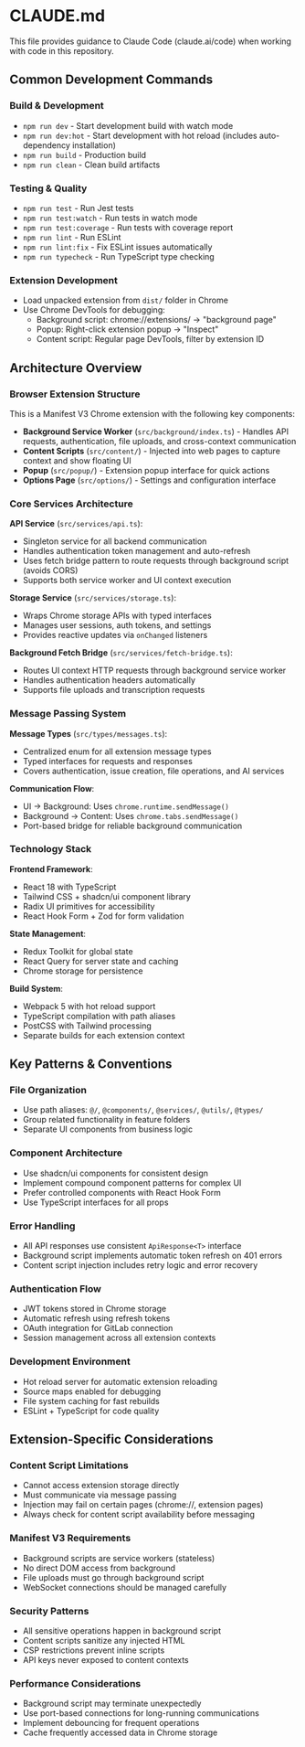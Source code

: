 # CLAUDE.md

This file provides guidance to Claude Code (claude.ai/code) when working with code in this repository.

## Common Development Commands

### Build & Development
- `npm run dev` - Start development build with watch mode
- `npm run dev:hot` - Start development with hot reload (includes auto-dependency installation)
- `npm run build` - Production build
- `npm run clean` - Clean build artifacts

### Testing & Quality
- `npm run test` - Run Jest tests
- `npm run test:watch` - Run tests in watch mode
- `npm run test:coverage` - Run tests with coverage report
- `npm run lint` - Run ESLint
- `npm run lint:fix` - Fix ESLint issues automatically
- `npm run typecheck` - Run TypeScript type checking

### Extension Development
- Load unpacked extension from `dist/` folder in Chrome
- Use Chrome DevTools for debugging:
  - Background script: chrome://extensions/ → "background page"
  - Popup: Right-click extension popup → "Inspect"
  - Content script: Regular page DevTools, filter by extension ID

## Architecture Overview

### Browser Extension Structure
This is a Manifest V3 Chrome extension with the following key components:

- **Background Service Worker** (`src/background/index.ts`) - Handles API requests, authentication, file uploads, and cross-context communication
- **Content Scripts** (`src/content/`) - Injected into web pages to capture context and show floating UI
- **Popup** (`src/popup/`) - Extension popup interface for quick actions
- **Options Page** (`src/options/`) - Settings and configuration interface

### Core Services Architecture

**API Service** (`src/services/api.ts`):
- Singleton service for all backend communication
- Handles authentication token management and auto-refresh
- Uses fetch bridge pattern to route requests through background script (avoids CORS)
- Supports both service worker and UI context execution

**Storage Service** (`src/services/storage.ts`):
- Wraps Chrome storage APIs with typed interfaces
- Manages user sessions, auth tokens, and settings
- Provides reactive updates via `onChanged` listeners

**Background Fetch Bridge** (`src/services/fetch-bridge.ts`):
- Routes UI context HTTP requests through background service worker
- Handles authentication headers automatically
- Supports file uploads and transcription requests

### Message Passing System

**Message Types** (`src/types/messages.ts`):
- Centralized enum for all extension message types
- Typed interfaces for requests and responses
- Covers authentication, issue creation, file operations, and AI services

**Communication Flow**:
- UI → Background: Uses `chrome.runtime.sendMessage()`
- Background → Content: Uses `chrome.tabs.sendMessage()`
- Port-based bridge for reliable background communication

### Technology Stack

**Frontend Framework**:
- React 18 with TypeScript
- Tailwind CSS + shadcn/ui component library
- Radix UI primitives for accessibility
- React Hook Form + Zod for form validation

**State Management**:
- Redux Toolkit for global state
- React Query for server state and caching
- Chrome storage for persistence

**Build System**:
- Webpack 5 with hot reload support
- TypeScript compilation with path aliases
- PostCSS with Tailwind processing
- Separate builds for each extension context

## Key Patterns & Conventions

### File Organization
- Use path aliases: `@/`, `@components/`, `@services/`, `@utils/`, `@types/`
- Group related functionality in feature folders
- Separate UI components from business logic

### Component Architecture
- Use shadcn/ui components for consistent design
- Implement compound component patterns for complex UI
- Prefer controlled components with React Hook Form
- Use TypeScript interfaces for all props

### Error Handling
- All API responses use consistent `ApiResponse<T>` interface
- Background script implements automatic token refresh on 401 errors
- Content script injection includes retry logic and error recovery

### Authentication Flow
- JWT tokens stored in Chrome storage
- Automatic refresh using refresh tokens
- OAuth integration for GitLab connection
- Session management across all extension contexts

### Development Environment
- Hot reload server for automatic extension reloading
- Source maps enabled for debugging
- File system caching for fast rebuilds
- ESLint + TypeScript for code quality

## Extension-Specific Considerations

### Content Script Limitations
- Cannot access extension storage directly
- Must communicate via message passing
- Injection may fail on certain pages (chrome://, extension pages)
- Always check for content script availability before messaging

### Manifest V3 Requirements
- Background scripts are service workers (stateless)
- No direct DOM access from background
- File uploads must go through background script
- WebSocket connections should be managed carefully

### Security Patterns
- All sensitive operations happen in background script
- Content scripts sanitize any injected HTML
- CSP restrictions prevent inline scripts
- API keys never exposed to content contexts

### Performance Considerations
- Background script may terminate unexpectedly
- Use port-based connections for long-running communications
- Implement debouncing for frequent operations
- Cache frequently accessed data in Chrome storage